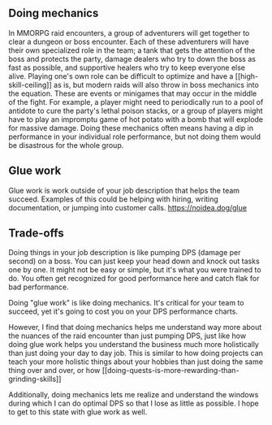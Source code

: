 ## Doing mechanics
In MMORPG raid encounters, a group of adventurers will get together to clear a dungeon or boss encounter. Each of these adventurers will have their own specialized role in the team; a tank that gets the attention of the boss and protects the party, damage dealers who try to down the boss as fast as possible, and supportive healers who try to keep everyone else alive. Playing one's own role can be difficult to optimize and have a [[high-skill-ceiling]] as is, but modern raids will also throw in boss mechanics into the equation. These are events or minigames that may occur in the middle of the fight. For example, a player might need to periodically run to a pool of antidote to cure the party's lethal poison stacks, or a group of players might have to play an impromptu game of hot potato with a bomb that will explode for massive damage. Doing these mechanics often means having a dip in performance in your individual role performance, but not doing them would be disastrous for the whole group.


## Glue work
Glue work is work outside of your job description that helps the team succeed. Examples of this could be helping with hiring, writing documentation, or jumping into customer calls.
https://noidea.dog/glue


## Trade-offs
Doing things in your job description is like pumping DPS (damage per second) on a boss. You can just keep your head down and knock out tasks one by one. It might not be easy or simple, but it's what you were trained to do. You often get recognized for good performance here and catch flak for bad performance.

Doing "glue work" is like doing mechanics. It's critical for your team to succeed, yet it's going to cost you on your DPS performance charts.

However, I find that doing mechanics helps me understand way more about the nuances of the raid encounter than just pumping DPS, just like how doing glue work helps you understand the business much more holistically than just doing your day to day job. This is similar to how doing projects can teach your more holistic things about your hobbies than just doing the same thing over and over, or how [[doing-quests-is-more-rewarding-than-grinding-skills]]

Additionally, doing mechanics lets me realize and understand the windows during which I can do optimal DPS so that I lose as little as possible. I hope to get to this state with glue work as well. 